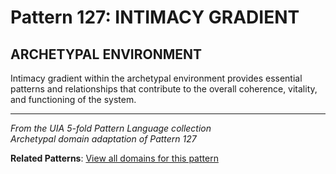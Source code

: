 # Pattern 127: INTIMACY GRADIENT

## ARCHETYPAL ENVIRONMENT

Intimacy gradient within the archetypal environment provides essential patterns and relationships that contribute to the overall coherence, vitality, and functioning of the system.

---

*From the UIA 5-fold Pattern Language collection*  
*Archetypal domain adaptation of Pattern 127*

**Related Patterns**: [View all domains for this pattern](../../UIA/md/T127%20INTIMACY%20GRADIENT.md)
